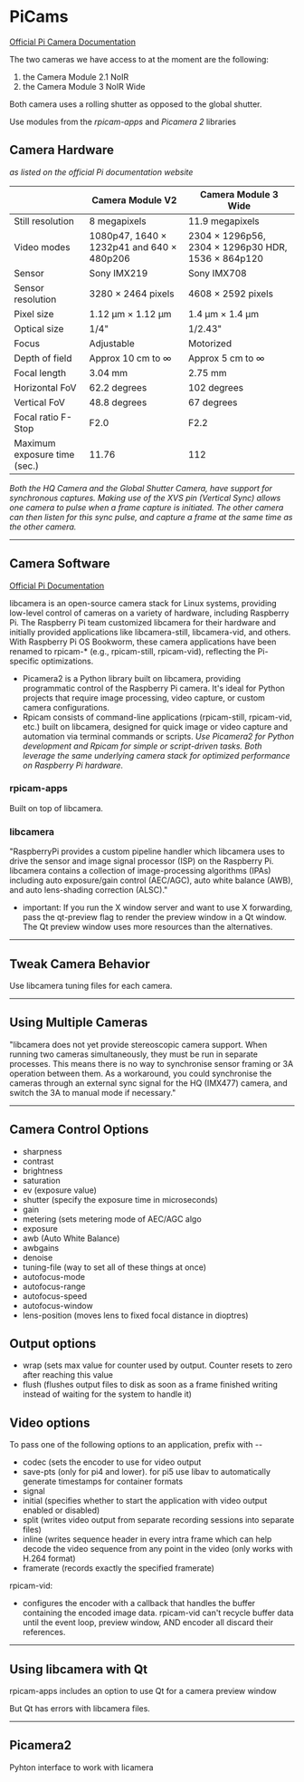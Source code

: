 # PiCams

[Official Pi Camera Documentation](https://www.raspberrypi.com/documentation/accessories/camera.html)


The two cameras we have access to at the moment are the following:
1. the Camera Module 2.1 NoIR
2. the Camera Module 3 NoIR Wide

Both camera uses a rolling shutter as opposed to the global shutter. 

Use modules from the *rpicam-apps* and *Picamera 2* libraries 

## Camera Hardware
*as listed on the official Pi documentation website*

||Camera Module V2| Camera Module 3 Wide| 
|---------|-----------| --------- | 
|Still resolution|8 megapixels|11.9 megapixels|
|Video modes|1080p47, 1640 × 1232p41 and 640 × 480p206| 2304 × 1296p56, 2304 × 1296p30 HDR, 1536 × 864p120|
|Sensor|Sony IMX219|Sony IMX708|
|Sensor resolution|3280 × 2464 pixels|4608 × 2592 pixels|
|Pixel size|1.12 µm × 1.12 µm|1.4 µm × 1.4 µm|
|Optical size|1/4"|1/2.43"|
|Focus|Adjustable|Motorized|
|Depth of field|Approx 10 cm to ∞|Approx 5 cm to ∞|
|Focal length|3.04 mm|2.75 mm|
|Horizontal FoV|62.2 degrees|102 degrees|
|Vertical FoV|48.8 degrees|67 degrees|
|Focal ratio F-Stop|F2.0|F2.2|
|Maximum exposure time (sec.)|11.76|112|

*Both the HQ Camera and the Global Shutter Camera, have support for synchronous captures. Making use of the XVS pin (Vertical Sync) allows one camera to pulse when a frame capture is initiated. The other camera can then listen for this sync pulse, and capture a frame at the same time as the other camera.*

***
## Camera Software
[Official Pi Documentation](https://www.raspberrypi.com/documentation/computers/camera_software.html)


libcamera is an open-source camera stack for Linux systems, providing low-level control of cameras on a variety of hardware, including Raspberry Pi.
The Raspberry Pi team customized libcamera for their hardware and initially provided applications like libcamera-still, libcamera-vid, and others.
With Raspberry Pi OS Bookworm, these camera applications have been renamed to rpicam-* (e.g., rpicam-still, rpicam-vid), reflecting the Pi-specific optimizations.

- Picamera2 is a Python library built on libcamera, providing programmatic control of the Raspberry Pi camera. It's ideal for Python projects that require image processing, video capture, or custom camera configurations.
- Rpicam consists of command-line applications (rpicam-still, rpicam-vid, etc.) built on libcamera, designed for quick image or video capture and automation via terminal commands or scripts.
*Use Picamera2 for Python development and Rpicam for simple or script-driven tasks. Both leverage the same underlying camera stack for optimized performance on Raspberry Pi hardware.*

### rpicam-apps
Built on top of libcamera. 
### libcamera
"RaspberryPi provides a custom pipeline handler which libcamera uses to drive the sensor and image signal processor (ISP) on the Raspberry Pi. libcamera contains a collection of image-processing algorithms (IPAs) including auto exposure/gain control (AEC/AGC), auto white balance (AWB), and auto lens-shading correction (ALSC)."
- important: If you run the X window server and want to use X forwarding, pass the qt-preview flag to render the preview window in a Qt window. The Qt preview window uses more resources than the alternatives.

***
## Tweak Camera Behavior
Use libcamera tuning files for each camera. 

***
## Using Multiple Cameras
"libcamera does not yet provide stereoscopic camera support. When running two cameras simultaneously, they must be run in separate processes. This means there is no way to synchronise sensor framing or 3A operation between them. As a workaround, you could synchronise the cameras through an external sync signal for the HQ (IMX477) camera, and switch the 3A to manual mode if necessary."

***
## Camera Control Options
- sharpness
- contrast
- brightness
- saturation
- ev (exposure value)
- shutter (specify the exposure time in microseconds)
- gain
- metering (sets metering mode of AEC/AGC algo
- exposure
- awb (Auto White Balance)
- awbgains
- denoise
- tuning-file (way to set all of these things at once)
- autofocus-mode
- autofocus-range
- autofocus-speed
- autofocus-window
- lens-position (moves lens to fixed focal distance in dioptres)

## Output options
- wrap (sets max value for counter used by output. Counter resets to zero after reaching this value
- flush (flushes output files to disk as soon as a frame finished writing instead of waiting for the system to handle it)

## Video options
To pass one of the following options to an application, prefix with --
- codec (sets the encoder to use for video output
- save-pts (only for pi4 and lower). for pi5 use libav to automatically generate timestamps for container formats
- signal
- initial (specifies whether to start the application with video output enabled or disabled) 
- split (writes video output from separate recording sessions into separate files)
- inline (writes sequence header in every intra frame which can help decode the video sequence from any point in the video (only works with H.264 format)
- framerate (records exactly the specified framerate)

rpicam-vid: 
- configures the encoder with a callback that handles the buffer containing the encoded image data. rpicam-vid can't recycle buffer data until the event loop, preview window, AND encoder all discard their references.

***
## Using libcamera with Qt
rpicam-apps includes an option to use Qt for a camera preview window

But Qt has errors with libcamera files. 


***
## Picamera2
Pyhton interface to work with licamera 
